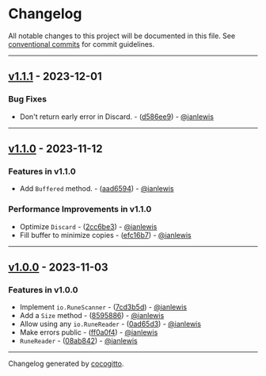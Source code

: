 # Changelog

All notable changes to this project will be documented in this file. See [conventional commits](https://www.conventionalcommits.org/) for commit guidelines.

---

## [v1.1.1] - 2023-12-01

### Bug Fixes

- Don't return early error in Discard. - ([d586ee9](https://github.com/ianlewis/runeio/commit/d586ee9eca9d4468752a37bda4e785def44188da)) - [@ianlewis](https://github.com/ianlewis)

---

## [v1.1.0] - 2023-11-12

### Features in v1.1.0

- Add `Buffered` method. - ([aad6594](https://github.com/ianlewis/runeio/commit/aad6594d075a517ff0682496089a071d4a615ad6)) - [@ianlewis](https://github.com/ianlewis)

### Performance Improvements in v1.1.0

- Optimize `Discard` - ([2cc6be3](https://github.com/ianlewis/runeio/commit/2cc6be3fcbfcf0defdd50c2a65207774dfd412b8)) - [@ianlewis](https://github.com/ianlewis)
- Fill buffer to minimize copies - ([efc16b7](https://github.com/ianlewis/runeio/commit/efc16b7242c42094a9c08511a7e70e2f31447df7)) - [@ianlewis](https://github.com/ianlewis)

---

## [v1.0.0] - 2023-11-03

### Features in v1.0.0

- Implement `io.RuneScanner` - ([7cd3b5d](https://github.com/ianlewis/runeio/commit/7cd3b5d90e3db347d88cc8c74891f5910f8e3d8d)) - [@ianlewis](https://github.com/ianlewis)
- Add a `Size` method - ([8595886](https://github.com/ianlewis/runeio/commit/8595886a4c7bddd64b41acb7bffab31c5ca3dcf8)) - [@ianlewis](https://github.com/ianlewis)
- Allow using any `io.RuneReader` - ([0ad65d3](https://github.com/ianlewis/runeio/commit/0ad65d3a47c197e088f8ed8fa5ff566d77bcfec5)) - [@ianlewis](https://github.com/ianlewis)
- Make errors public - ([ff0a0f4](https://github.com/ianlewis/runeio/commit/ff0a0f484d4c3ba667f099ba38d7fa898c1009c8)) - [@ianlewis](https://github.com/ianlewis)
- `RuneReader` - ([08ab842](https://github.com/ianlewis/runeio/commit/08ab842b162ef5d97ad3800ee18e7c7835ecc259)) - [@ianlewis](https://github.com/ianlewis)

---

Changelog generated by [cocogitto](https://github.com/cocogitto/cocogitto).

[v1.0.0]: https://github.com/ianlewis/runeio/releases/tag/v1.0.0
[v1.1.0]: https://github.com/ianlewis/runeio/releases/tag/v1.1.0
[v1.1.1]: https://github.com/ianlewis/runeio/releases/tag/v1.1.1
